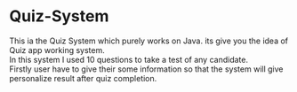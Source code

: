# Quiz-System

This ia the Quiz System which purely works on Java. its give you the idea of Quiz app working system. <br>
In this system I used 10 questions to take a test of any candidate. <br>
Firstly user have to give their some information so that the system will give personalize result after quiz completion. <br>
<br>

